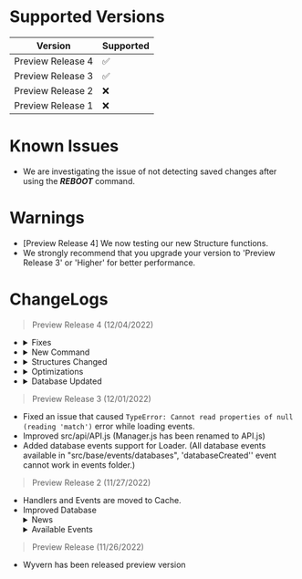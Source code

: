 # Supported Versions

| Version           | Supported          |
| ----------------- | ------------------ |
| Preview Release 4 | :white_check_mark: |
| Preview Release 3 | :white_check_mark: |
| Preview Release 2 | :x:                |
| Preview Release 1 | :x:                |

# Known Issues

- We are investigating the issue of not detecting saved changes after using the <b><i>REBOOT</i></b> command.

# Warnings

- [Preview Release 4] We now testing our new Structure functions.
- We strongly recommend that you upgrade your version to 'Preview Release 3' or 'Higher' for better performance.

# ChangeLogs

> Preview Release 4 (12/04/2022)

- <details>
    <summary>Fixes</summary>
    <i>When using interactions (not Command Interaction) you see a <b>TypeError: Cannot read property of undefined (reading 'execute')</b> error.</i>
  </details>
- <details>
    <summary>New Command</summary>
    <i>Survey named command added. (This is an experimental feature)</i>
  </details>
- <details>
    <summary>Structures Changed</summary>
    <i>Command and Event structures updated.</i>
    <i>Added new functions. (setProperty, setProperties, getProperty, getProperties) (This functions experimental feature.)</i>
  </details>
- <details>
    <summary>Optimizations</summary>
    <i>Pagination optimized.</i>
    <i>Structures optimized.</i>
  </details>
- <details>
    <summary>Database Updated</summary>
     <details>
     <summary>Events Changed</summary>
     <i>
     dataSubstrackRequest named event has been renamed to dataSubtractRequest<br>
     dataSubstracked named event has been renamed to dataSubtracted<br><br>
     
     New events: dataExistsRequest, dataExisted, databaseDestroyRequest, databaseDestroyed
     </i>
     </details>
     
  <h4>Added new function <b>Database#exists</b></h4>
  <h4>Removed <b>Database#get</b> and <b>Database#create</b>. Please use <b>Database#fetch</b> and <b>Database#constructor</b> instead.</h4>
  </details>

> Preview Release 3 (12/01/2022)

- Fixed an issue that caused `TypeError: Cannot read properties of null (reading 'match')` error while loading events.
- Improved src/api/API.js (Manager.js has been renamed to API.js)
- Added database events support for Loader. (All database events available in "src/base/events/databases", 'databaseCreated'' event cannot work in events folder.)

> Preview Release 2 (11/27/2022)

- Handlers and Events are moved to Cache.
- Improved Database
  <details>
  <summary>News</summary>
  - Database#get deprecated. Please use Database#fetch instead. (This function is removing fully in Wyvern's future versions.)
  <br>
  - Added events.
  </details>
  <details>
    <summary>Available Events</summary>
    <i>
       databaseCreated<br>
       databaseDeleted<br>
       dataSaveRequest<br>
       dataSaved<br>
       dataDeleteRequest<br> 
       dataDeleted<br>
       dataSubstrackRequest &<br>
       dataSubstracked &<br>
       dataPushRequest<br>
       dataPushed<br>
       dataPullRequest<br>
       dataPulled<br>
       dataFetchRequest<br>
       dataFetched<br>
       dataGetRequest !<br>
       dataGetted !<br>
       dataHasRequest<br>
       dataHased<br>
       error<br>
    </i>
    <i>
      <h5>! This event is removed fully in Wyvern's future versions.</h5>
      <h5>& This event is renamed in future versions.</h5>
      <h5>Events are available in Database#Events</h5>
    </i>
  </details>

> Preview Release (11/26/2022)

- Wyvern has been released preview version
